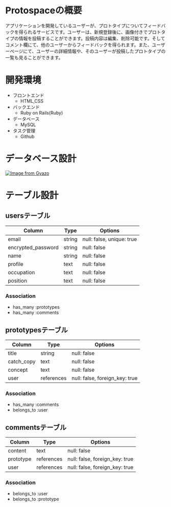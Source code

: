 # Protospaceの概要
アプリケーションを開発しているユーザーが、プロトタイプについてフィードバックを得られるサービスです。ユーザーは、新規登録後に、画像付きでプロトタイプの情報を投稿することができます。投稿内容は編集、削除可能です。そしてコメント欄にて、他のユーザーからフィードバックを得られます。また、ユーザーページにて、ユーザーの詳細情報や、そのユーザーが投稿したプロトタイプの一覧も見ることができます。

# 開発環境

- フロントエンド
  - HTML,CSS
- バックエンド
  - Ruby on Rails(Ruby)
- データベース
  - MySQL
- タスク管理
  - Github

# データベース設計

[![Image from Gyazo](https://i.gyazo.com/d915ba8d9261c613741d827b872eebcc.png)](https://gyazo.com/d915ba8d9261c613741d827b872eebcc)

# テーブル設計

## usersテーブル

| Column                | Type         | Options                   |
| --------------------- | ------------ | ------------------------- |
| email              | string | null: false, unique: true |
| encrypted_password | string | null: false               |      
| name               | string | null: false               |
| profile            | text   | null: false               |
| occupation         | text   | null: false               |
| position           | text   | null: false               |

### Association

- has_many :prototypes
- has_many :comments


## prototypesテーブル

| Column                | Type         | Options                   |
| --------------------- | ------------ | ------------------------- |
| title       | string     | null: false                    |
| catch_copy  | text       | null: false                    |
| concept     | text       | null: false                    |
| user        | references | null: false, foreign_key: true |

### Association

- has_many :comments
- belongs_to :user


## commentsテーブル

| Column                | Type         | Options                   |
| --------------------- | ------------ | ------------------------- |
| content |text | null: false |                     
| prototype | references | null: false, foreign_key: true |
| user |references | null: false, foreign_key: true |


### Association

- belongs_to :user
- belongs_to :prototype
